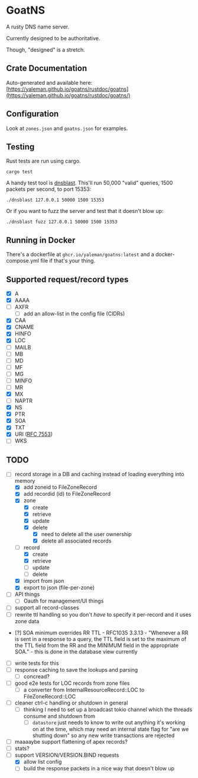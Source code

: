# GoatNS

A rusty DNS name server.

Currently designed to be authoritative.

Though, "designed" is a stretch.

## Crate Documentation

Auto-generated and available here: [https://yaleman.github.io/goatns/rustdoc/goatns](https://yaleman.github.io/goatns/rustdoc/goatns/)

## Configuration

Look at `zones.json` and `goatns.json` for examples.

## Testing


Rust tests are run using cargo.

```shell
cargo test
```

A handy test tool is [dnsblast](https://github.com/jedisct1/dnsblast). This'll run 50,000 "valid" queries, 1500 packets per second, to port 15353:

```shell
./dnsblast 127.0.0.1 50000 1500 15353
```

Or if you want to fuzz the server and test that it doesn't blow up:

```shell
./dnsblast fuzz 127.0.0.1 50000 1500 15353
```

## Running in Docker

There's a dockerfile at `ghcr.io/yaleman/goatns:latest` and a docker-compose.yml file if that's your thing.


## Supported request/record types

- [x] A
- [x] AAAA
- [ ] AXFR
  - [ ] add an allow-list in the config file (CIDRs)
- [x] CAA
- [x] CNAME
- [x] HINFO
- [X] LOC
- [ ] MAILB
- [ ] MB
- [ ] MD
- [ ] MF
- [ ] MG
- [ ] MINFO
- [ ] MR
- [x] MX
- [ ] NAPTR
- [x] NS
- [x] PTR
- [x] SOA
- [x] TXT
- [x] URI ([RFC 7553](https://www.rfc-editor.org/rfc/rfc7553))
- [ ] WKS

## TODO 

  - [ ] record storage in a DB and caching instead of loading everything into memory
    - [x] add zoneid to FileZoneRecord
    - [x] add recordid (id) to FileZoneRecord
    - [x] zone
      - [x] create
      - [x] retrieve
      - [x] update
      - [x] delete 
        - [x] need to delete all the user ownership
        - [x] delete all associated records
    - [ ] record
      - [x] create
      - [x] retrieve
      - [ ] update
      - [ ] delete
    - [x] import from json
    - [x] export to json (file-per-zone)
  - [ ] API things
    - [ ] Oauth for management/UI things
  - [ ] support all record-classes
  - [ ] rewrite ttl handling so you don't *have* to specify it per-record and it uses zone data
   - [?] SOA minimum overrides RR TTL - RFC1035 3.3.13 - "Whenever a RR is sent in a response to a query, the TTL field is set to the maximum of the TTL field from the RR and the MINIMUM field in the appropriate SOA." - this is done in the database view currently
   - [ ] write tests for this
  - [ ] response caching to save the lookups and parsing
    - [ ] concread?
  - [ ] good e2e tests for LOC records from zone files
    - [ ] a converter from InternalResourceRecord::LOC to FileZoneRecord::LOC
  - [ ] cleaner ctrl-c handling or shutdown in general
    - [ ] thinking I need to set up a broadcast tokio channel which the threads consume and shutdown from 
      - [ ] `datastore` just needs to know to write out anything it's working on at the time, which may need an internal state flag for "are we shutting down" so any new write transactions are rejected
  - [ ] maaaaybe support flattening of apex records?
  - [ ] stats?
  - [ ] support VERSION/VERSION.BIND requests
    - [x] allow list config
    - [ ] build the response packets in a nice way that doesn't blow up
